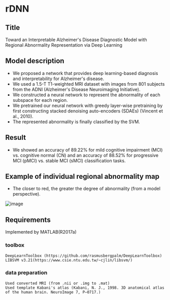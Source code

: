 # rDNN



## Title
Toward an Interpretable Alzheimer's Disease Diagnostic Model with Regional Abnormality Representation via Deep Learning


## Model description
- We proposed a network that provides deep learning-based diagnosis and interpretability for Alzheimer's disease.
- We used a 1.5-T T1-weighted MRI dataset with images from 801 subjects from the ADNI (Alzheimer's Disease Neuroimaging Initiative).
- We constructed a neural network to represent the abnormality of each subspace for each region.
- We pretrained our neural network with greedy layer-wise pretraining by first constructing stacked denoising auto-encoders (SDAEs) (Vincent et al., 2010).
- The represented abnormality is finally classified by the SVM.

## Result
- We showed an accuracy of 89.22% for mild cognitive impairment (MCI) vs. cognitive normal (CN) and an accuracy of 88.52% for progressive MCI (pMCI) vs. stable MCI (sMCI) classification tasks.

## Example of individual regional abnormality map
- The closer to red, the greater the degree of abnormality (from a model perspective).

![image](https://user-images.githubusercontent.com/28587809/49800475-f1de6c00-fd8a-11e8-80c9-7b40e5b34212.png)





## Requirements 
Implemented by MATLAB(R2017a)

### toolbox
	
	DeepLearnToolbox (https://github.com/rasmusbergpalm/DeepLearnToolbox)
	LIBSVM v3.21(https://www.csie.ntu.edu.tw/~cjlin/libsvm/)


### data preparation
	Used converted MRI (from .nii or .img to .mat)
	Used template Kabani's atlas (Kabani, N. J., 1998. 3D anatomical atlas of the human brain. NeuroImage 7, P–0717.)
